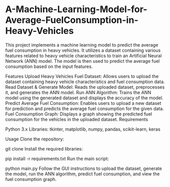 # A-Machine-Learning-Model-for-Average-FuelConsumption-in-Heavy-Vehicles
This project implements a machine learning model to predict the average fuel consumption in heavy vehicles. It utilizes a dataset containing various features related to heavy vehicle characteristics to train an Artificial Neural Network (ANN) model. The model is then used to predict the average fuel consumption based on the input features.

Features
Upload Heavy Vehicles Fuel Dataset: Allows users to upload the dataset containing heavy vehicle characteristics and fuel consumption data.
Read Dataset & Generate Model: Reads the uploaded dataset, preprocesses it, and generates the ANN model.
Run ANN Algorithm: Trains the ANN model using the generated dataset and displays the accuracy of the model.
Predict Average Fuel Consumption: Enables users to upload a new dataset for prediction and predicts the average fuel consumption for the given data.
Fuel Consumption Graph: Displays a graph showing the predicted fuel consumption for the vehicles in the uploaded dataset.
Requirements

Python 3.x
Libraries: tkinter, matplotlib, numpy, pandas, scikit-learn, keras

Usage
Clone the repository:

git clone <repository-url>
Install the required libraries:

pip install -r requirements.txt
Run the main script:

python main.py
Follow the GUI instructions to upload the dataset, generate the model, run the ANN algorithm, predict fuel consumption, and view the fuel consumption graph.
